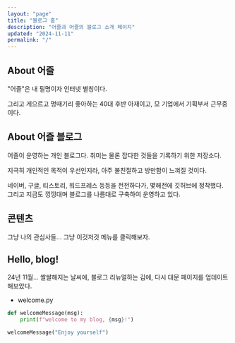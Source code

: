 ```yaml
---
layout: "page"
title: "블로그 홈"
description: "어즐과 어즐의 블로그 소개 페이지"
updated: "2024-11-11"
permalink: "/"
---
```


## About 어즐

"어즐"은 내 필명이자 인터넷 별칭이다.

그리고 게으르고 멍때기리 좋아하는 40대 후반 아재이고, 모 기업에서 기획부서 근무중이다.

## About 어즐 블로그

어즐이 운영하는 개인 블로그다. 취미는 물론 잡다한 것들을 기록하기 위한 저장소다.

지극히 개인적인 목적이 우선인지라, 아주 불친절하고 방만함이 느껴질 것이다.

네이버, 구글, 티스토리, 워드프레스 등등을 전전하다가, 몇해전에 깃허브에 정착했다. 그리고 지금도 낑낑대며 블로그를 나름대로 구축하여 운영하고 있다.

## 콘텐츠

그냥 나의 관심사들... 그냥 이것저것 메뉴를 클릭해보자.

## Hello, blog!

24년 11월... 쌀쌀해지는 날씨에, 블로그 리뉴얼하는 김에, 다시 대문 페이지를 업데이트 해보았다.

- welcome.py
```python
def welcomeMessage(msg):
    print(f"welcome to my blog, {msg}!")

welcomeMessage("Enjoy yourself")
```